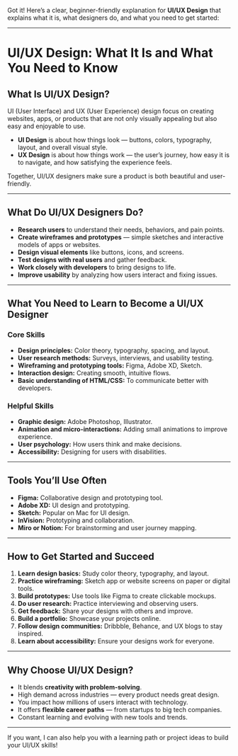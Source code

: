 Got it! Here’s a clear, beginner-friendly explanation for **UI/UX Design** that explains what it is, what designers do, and what you need to get started:

---

# UI/UX Design: What It Is and What You Need to Know

## What Is UI/UX Design?

UI (User Interface) and UX (User Experience) design focus on creating websites, apps, or products that are not only visually appealing but also easy and enjoyable to use.

* **UI Design** is about how things look — buttons, colors, typography, layout, and overall visual style.
* **UX Design** is about how things work — the user’s journey, how easy it is to navigate, and how satisfying the experience feels.

Together, UI/UX designers make sure a product is both beautiful and user-friendly.

---

## What Do UI/UX Designers Do?

* **Research users** to understand their needs, behaviors, and pain points.
* **Create wireframes and prototypes** — simple sketches and interactive models of apps or websites.
* **Design visual elements** like buttons, icons, and screens.
* **Test designs with real users** and gather feedback.
* **Work closely with developers** to bring designs to life.
* **Improve usability** by analyzing how users interact and fixing issues.

---

## What You Need to Learn to Become a UI/UX Designer

### Core Skills

* **Design principles:** Color theory, typography, spacing, and layout.
* **User research methods:** Surveys, interviews, and usability testing.
* **Wireframing and prototyping tools:** Figma, Adobe XD, Sketch.
* **Interaction design:** Creating smooth, intuitive flows.
* **Basic understanding of HTML/CSS:** To communicate better with developers.

### Helpful Skills

* **Graphic design:** Adobe Photoshop, Illustrator.
* **Animation and micro-interactions:** Adding small animations to improve experience.
* **User psychology:** How users think and make decisions.
* **Accessibility:** Designing for users with disabilities.

---

## Tools You’ll Use Often

* **Figma:** Collaborative design and prototyping tool.
* **Adobe XD:** UI design and prototyping.
* **Sketch:** Popular on Mac for UI design.
* **InVision:** Prototyping and collaboration.
* **Miro or Notion:** For brainstorming and user journey mapping.

---

## How to Get Started and Succeed

1. **Learn design basics:** Study color theory, typography, and layout.
2. **Practice wireframing:** Sketch app or website screens on paper or digital tools.
3. **Build prototypes:** Use tools like Figma to create clickable mockups.
4. **Do user research:** Practice interviewing and observing users.
5. **Get feedback:** Share your designs with others and improve.
6. **Build a portfolio:** Showcase your projects online.
7. **Follow design communities:** Dribbble, Behance, and UX blogs to stay inspired.
8. **Learn about accessibility:** Ensure your designs work for everyone.

---

## Why Choose UI/UX Design?

* It blends **creativity with problem-solving**.
* High demand across industries — every product needs great design.
* You impact how millions of users interact with technology.
* It offers **flexible career paths** — from startups to big tech companies.
* Constant learning and evolving with new tools and trends.

---

If you want, I can also help you with a learning path or project ideas to build your UI/UX skills!
